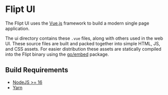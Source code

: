 # Flipt UI

The Flipt UI uses the [Vue.js](https://vuejs.org/) framework to build a modern single page application.

The ui directory contains these `.vue` files, along with others used in the web UI. These source files are built and packed together into simple HTML, JS, and CSS assets. For easier distribution these assets are statically compiled into the Flipt binary using the [go/embed](https://golang.org/pkg/embed/) package.

## Build Requirements

- [NodeJS >= 16](https://nodejs.org/en/)
- [Yarn](https://yarnpkg.com/en/)
